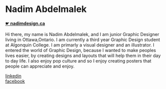 # Nadim Abdelmalek

#### [☛ nadimdesign.ca](https://nadimdesign.ca)

Hi there, my name is Nadim Abdelmalek, and I am junior Graphic Designer living in Ottawa,Ontario. I am currently a third year Graphic Design student at Algonquin College. I am primarly a visual designer and an illustrator. I entered the world of Graphic Design, because I wanted to make peoples lives easier, by creating designs and layouts that will help them in their day to day life. I also enjoy pop culture and so I enjoy creating posters that people can appreciate and enjoy.



 [linkedin](https://www.linkedin.com/pub/nadim-abdelmalek/b1/b21/606)  
 [facebook](https://www.facebook.com/nadim.abdelmalik) 